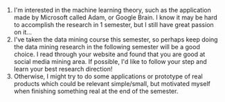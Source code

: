 1. I'm interested in the machine learning theory, such as the application made by Microsoft called Adam, or Google Brain. I know it may be hard to accomplish the research in 1 semester, but I still have great passion on it...
2. I've taken the data mining course this semester, so perhaps keep doing the data mining research in the following semester will be a good choice. I read through your website and found that you are good at social media mining area. If possible, I'd like to follow your step and learn your best research direction!
3. Otherwise, I might try to do some applications or prototype of real products which could be relevant simple/small, but motivated myself when finishing something real at the end of the semester.
